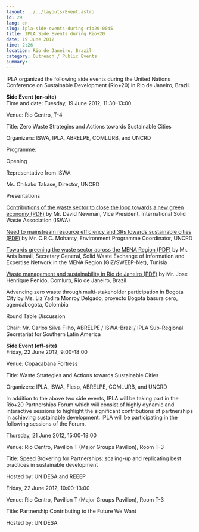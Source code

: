 ```yaml
---
layout: ../../layouts/Event.astro
id: 29
lang: en
slug: ipla-side-events-during-rio20-0045
title: IPLA Side Events during Rio+20
date: 19 June 2012
time: 2:26
location: Rio de Janeiro, Brazil
category: Outreach / Public Events
summary: 
---
```

IPLA organized the following side events during the United Nations Conference on Sustainable Development (Rio+20) in Rio de Janeiro, Brazil.  
   
**Side Event (on-site)**   
Time and date: Tuesday, 19 June 2012, 11:30-13:00  
Venue: Rio Centro, T-4   
Title: Zero Waste Strategies and Actions towards Sustainable Cities  
Organizers: ISWA, IPLA, ABRELPE, COMLURB, and UNCRD  
   
Programme:  
Opening   
Representative from ISWA  
Ms. Chikako Takase, Director, UNCRD  
   
Presentations  
 [Contributions of the waste sector to close the loop towards a new green economy (PDF)](content/documents/Newman-ISWA-19Jun2012.pdf)  by Mr. David Newman, Vice President, International Solid Waste Association (ISWA)  
   
 [Need to mainstream resource efficiency and 3Rs towards sustainable cities (PDF)](content/documents/Mohanty-19June2012.pdf)  by Mr. C.R.C. Mohanty, Environment Programme Coordinator, UNCRD   
   
 [Towards greening the waste sector across the MENA Region (PDF)](content/documents/SWEEPNet-19Jun2012.pdf)  by Mr. Anis Ismail, Secretary General, Solid Waste Exchange of Information and Expertise Network in the MENA Region (GIZ/SWEEP-Net), Tunisia   
   
 [Waste management and sustainability in Rio de Janeiro (PDF)](content/documents/Penido-19June2012.pdf)  by Mr. Jose Henrique Penido, Comlurb, Rio de Janeiro, Brazil   
   
Advancing zero waste through multi-stakeholder participation in Bogota City by Ms. Liz Yadira Monroy Delgado, proyecto Bogota basura cero, agendabogota, Colombia  
   
Round Table Discussion   
Chair: Mr. Carlos Silva Filho, ABRELPE / ISWA-Brazil/ IPLA Sub-Regional Secretariat for Southern Latin America   
   
   
**Side Event (off-site)**   
Friday, 22 June 2012, 9:00-18:00  
Venue: Copacabana Fortress  
Title: Waste Strategies and Actions towards Sustainable Cities  
Organizers: IPLA, ISWA, Fiesp, ABRELPE, COMLURB, and UNCRD   
In addition to the above two side events, IPLA will be taking part in the Rio+20 Partnerships Forum which will consist of highly dynamic and interactive sessions to highlight the significant contributions of partnerships in achieving sustainable development. IPLA will be participating in the following sessions of the Forum.  
   
Thursday, 21 June 2012, 15:00-18:00  
Venue: Rio Centro, Pavilion T (Major Groups Pavilion), Room T-3  
Title: Speed Brokering for Partnerships: scaling-up and replicating best practices in sustainable development  
Hosted by: UN DESA and REEEP  
   
Friday, 22 June 2012, 10:00-13:00  
Venue: Rio Centro, Pavilion T (Major Groups Pavilion), Room T-3  
Title: Partnership Contributing to the Future We Want  
Hosted by: UN DESA 
